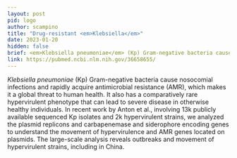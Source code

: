 ```yaml
---
layout: post
pid: logo
author: scampino
title: "Drug-resistant <em>Klebsiella</em>"
date: 2023-01-20
hidden: false
brief: <em>Klebsiella pneumoniae</em> (Kp) Gram-negative bacteria cause nosocomial infections and rapidly acquire antimicrobial resistance (AMR), which makes it a global threat to human health. It also has a comparatively rare hypervirulent phenotype that can lead to severe disease in otherwise healthy individuals. In recent work by Anton et al., involving 13k publicly available sequenced Kp isolates and 2k hypervirulent strains, we analyzed the plasmid replicons and carbapenemase and siderophore encoding genes to understand the movement of hypervirulence and AMR genes located on plasmids. The large-scale analysis reveals outbreaks and movement of hypervirulent strains, including in China.
link: https://pubmed.ncbi.nlm.nih.gov/36658655/
---
```


<em>Klebsiella pneumoniae</em> (Kp) Gram-negative bacteria cause nosocomial infections and rapidly acquire antimicrobial resistance (AMR), which makes it a global threat to human health. It also has a comparatively rare hypervirulent phenotype that can lead to severe disease in otherwise healthy individuals. In recent work by Anton et al., involving 13k publicly available sequenced Kp isolates and 2k hypervirulent strains, we analyzed the plasmid replicons and carbapenemase and siderophore encoding genes to understand the movement of hypervirulence and AMR genes located on plasmids. The large-scale analysis reveals outbreaks and movement of hypervirulent strains, including in China.